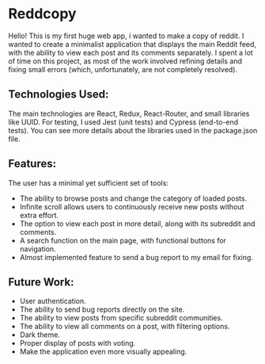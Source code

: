 # Reddcopy
Hello! This is my first huge web app, i wanted to make a copy of reddit. I wanted to create a minimalist application that displays the main Reddit feed, with the ability to view each post and its comments separately. I spent a lot of time on this project, as most of the work involved refining details and fixing small errors (which, unfortunately, are not completely resolved).

## Technologies Used:
The main technologies are React, Redux, React-Router, and small libraries like UUID. For testing, I used Jest (unit tests) and Cypress (end-to-end tests). You can see more details about the libraries used in the package.json file.

## Features:
The user has a minimal yet sufficient set of tools:
- The ability to browse posts and change the category of loaded posts.
- Infinite scroll allows users to continuously receive new posts without extra effort.
- The option to view each post in more detail, along with its subreddit and comments.
- A search function on the main page, with functional buttons for navigation.
- Almost implemented feature to send a bug report to my email for fixing.

## Future Work:
- User authentication.
- The ability to send bug reports directly on the site.
- The ability to view posts from specific subreddit communities.
- The ability to view all comments on a post, with filtering options.
- Dark theme.
- Proper display of posts with voting.
- Make the application even more visually appealing.
